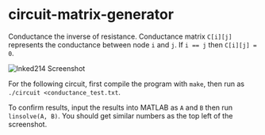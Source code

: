 # circuit-matrix-generator

Conductance the inverse of resistance. Conductance matrix `C[i][j]` represents the conductance between node `i` and `j`. If `i == j` then `C[i][j] = 0`.   

![Inked214 Screenshot](https://user-images.githubusercontent.com/97299316/163731221-494a93b7-89c9-4f7c-8df3-abe970092117.jpg)

For the following circuit, first compile the program with `make`, then run as `./circuit <conductance_test.txt`.

To confirm results, input the results into MATLAB as `A` and `B` then run `linsolve(A, B)`. You should get similar numbers as the top left of the screenshot.
